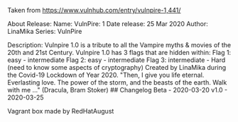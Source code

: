 Taken from https://www.vulnhub.com/entry/vulnpire-1,441/ 

About Release:
    Name: VulnPire: 1
    Date release: 25 Mar 2020
    Author: LinaMika
    Series: VulnPire

Description:
    Vulnpire 1.0 is a tribute to all the Vampire myths & movies of the 20th and 21st Century.
    Vulnpire 1.0 has 3 flags that are hidden within:
    Flag 1: easy - intermediate
    Flag 2: easy - intermediate
    Flag 3: intermediate - Hard (need to know some aspects of cryptography)
    Created by LinaMika during the Covid-19 Lockdown of Year 2020.
    "Then, I give you life eternal. Everlasting love. The power of the storm, and the beasts of the earth. Walk with me ..." (Dracula, Bram Stoker)
    ## Changelog Beta - 2020-03-20 v1.0 - 2020-03-25 

Vagrant box made by RedHatAugust
